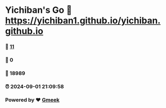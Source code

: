 # Yichiban's Go :link: https://yichiban1.github.io/yichiban.github.io 
### :page_facing_up: [11](https://yichiban1.github.io/yichiban.github.io/tag.html) 
### :speech_balloon: 0 
### :hibiscus: 18989 
### :alarm_clock: 2024-09-01 21:09:58 
### Powered by :heart: [Gmeek](https://github.com/Meekdai/Gmeek)
